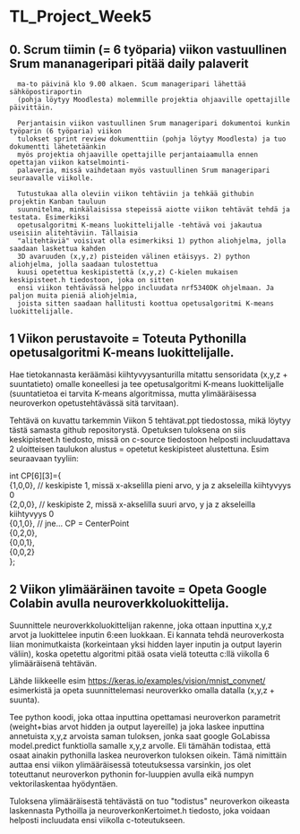 # TL_Project_Week5

## 0. Scrum tiimin (= 6 työparia) viikon vastuullinen Srum mananageripari pitää daily palaverit
	  ma-to päivinä klo 9.00 alkaen. Scum manageripari lähettää sähköpostiraportin 
	  (pohja löytyy Moodlesta) molemmille projektia ohjaaville opettajille päivittäin.
	  
	  Perjantaisin viikon vastuullinen Srum manageripari dokumentoi kunkin työparin (6 työparia) viikon
	  tulokset sprint review dokumenttiin (pohja löytyy Moodlesta) ja tuo dokumentti lähetetäänkin
	  myös projektia ohjaaville opettajille perjantaiaamulla ennen opettajan viikon katselmointi-
	  palaveria, missä vaihdetaan myös vastuullinen Srum manageripari seuraavalle viikolle.
	  
	  Tutustukaa alla oleviin viikon tehtäviin ja tehkää githubin projektin Kanban tauluun 
	  suunnitelma, minkälaisissa stepeissä aiotte viikon tehtävät tehdä ja testata. Esimerkiksi 
	  opetusalgoritmi K-means luokittelijalle -tehtävä voi jakautua useisiin alitehtäviin. Tällaisia
	  "alitehtäviä" voisivat olla esimerkiksi 1) python aliohjelma, jolla saadaan laskettua kahden
	  3D avaruuden (x,y,z) pisteiden välinen etäisyys. 2) python aliohjelma, jolla saadaan tulostettua
	  kuusi opetettua keskipistettä (x,y,z) C-kielen mukaisen keskipisteet.h tiedostoon, joka on sitten
	  ensi viikon tehtävässä helppo incluudata nrf5340DK ohjelmaan. Ja paljon muita pieniä aliohjelmia,
	  joista sitten saadaan hallitusti koottua opetusalgoritmi K-means luokittelijalle.

## 1 Viikon perustavoite = Toteuta Pythonilla opetusalgoritmi K-means luokittelijalle.

Hae tietokannasta keräämäsi kiihtyvyysanturilla mitattu sensoridata (x,y,z + suuntatieto) omalle
koneellesi ja tee opetusalgoritmi K-means luokittelijalle (suuntatietoa ei tarvita K-means algoritmissa,
mutta ylimääräisessa neuroverkon opetustehtävässä sitä tarvitaan).

Tehtävä on kuvattu tarkemmin Viikon 5 tehtävat.ppt tiedostossa, mikä löytyy tästä samasta github
repositorystä. Opetuksen tuloksena on siis keskipisteet.h tiedosto, missä on c-source tiedostoon
helposti incluudattava 2 uloitteisen taulukon alustus = opetetut keskipisteet alustettuna. Esim
seuraavaan tyyliin:

int CP[6][3]={ <br />
	           {1,0,0},  // keskipiste 1, missä x-akselilla pieni arvo, y ja z akseleilla kiihtyvyys 0 <br />
	           {2,0,0},  // keskipiste 2, missä x-akselilla suuri arvo, y ja z akseleilla kiihtyvyys 0 <br />
	           {0,1,0},  // jne... CP = CenterPoint <br />
	           {0,2,0}, <br />
	           {0,0,1}, <br />
	           {0,0,2}  <br />
};<br />


## 2 Viikon ylimääräinen tavoite = Opeta Google Colabin avulla neuroverkkoluokittelija.

Suunnittele neuroverkkoluokittelijan rakenne, joka ottaan inputtina x,y,z arvot ja luokittelee
inputin 6:een luokkaan. Ei kannata tehdä neuroverkosta liian monimutkaista (korkeintaan yksi hidden layer
inputin ja output layerin väliin), koska opetettu algoritmi pitää osata vielä toteutta c:llä
viikolla 6 ylimääräisenä tehtävän.

Lähde liikkeelle esim https://keras.io/examples/vision/mnist_convnet/ esimerkistä ja opeta suunnittelemasi
neuroverkko omalla datalla (x,y,z + suunta). 

Tee python koodi, joka ottaa inputtina opettamasi neuroverkon parametrit (weight+bias arvot hidden ja
output layereille) ja joka laskee inputtina annetuista x,y,z arvoista saman tuloksen, jonka saat
google GoLabissa model.predict funktiolla samalle x,y,z arvolle. Eli tämähän todistaa, että osaat
ainakin pythonilla laskea neuroverkon tuloksen oikein. Tämä nimittäin auttaa ensi viikon ylimääräisessä
toteutuksessa varsinkin, jos olet toteuttanut neuroverkon pythonin for-luuppien avulla eikä numpyn
vektorilaskentaa hyödyntäen.

Tuloksena ylimääräisestä tehtävästä on tuo "todistus" neuroverkon oikeasta laskennasta Pythoilla ja
neuroverkonKertoimet.h tiedosto, joka voidaan helposti incluudata ensi viikolla c-toteutukseen.

